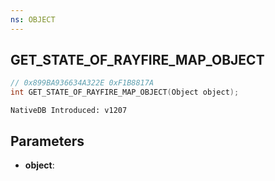 ```yaml
---
ns: OBJECT
---
```

## GET_STATE_OF_RAYFIRE_MAP_OBJECT

```c
// 0x899BA936634A322E 0xF1B8817A
int GET_STATE_OF_RAYFIRE_MAP_OBJECT(Object object);
```

```
NativeDB Introduced: v1207
```

## Parameters
* **object**:
